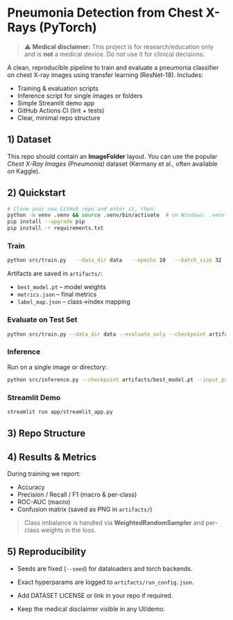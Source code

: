 
# Pneumonia Detection from Chest X-Rays (PyTorch)

> ⚠️ **Medical disclaimer:** This project is for research/education only and is **not** a medical device. Do not use it for clinical decisions.

A clean, reproducible pipeline to train and evaluate a pneumonia classifier on chest X-ray images using transfer learning (ResNet-18). Includes:
- Training & evaluation scripts
- Inference script for single images or folders
- Simple Streamlit demo app
- GitHub Actions CI (lint + tests)
- Clear, minimal repo structure

## 1) Dataset

This repo should contain an **ImageFolder** layout. You can use the popular *Chest X-Ray Images (Pneumonia)* dataset (Kermany et al., often available on Kaggle). 


## 2) Quickstart

```bash
# Clone your new GitHub repo and enter it, then:
python -m venv .venv && source .venv/bin/activate  # on Windows: .venv\Scripts\activate
pip install --upgrade pip
pip install -r requirements.txt
```

### Train
```bash
python src/train.py   --data_dir data   --epochs 10   --batch_size 32   --lr 3e-4   --img_size 224   --pretrained
```
Artifacts are saved in `artifacts/`:
- `best_model.pt` – model weights
- `metrics.json` – final metrics
- `label_map.json` – class->index mapping

### Evaluate on Test Set
```bash
python src/train.py --data_dir data --evaluate_only --checkpoint artifacts/best_model.pt
```

### Inference
Run on a single image or directory:
```bash
python src/inference.py --checkpoint artifacts/best_model.pt --input_path path/to/image_or_dir
```

### Streamlit Demo
```bash
streamlit run app/streamlit_app.py
```

## 3) Repo Structure


## 4) Results & Metrics

During training we report:
- Accuracy
- Precision / Recall / F1 (macro & per-class)
- ROC-AUC (macro)
- Confusion matrix (saved as PNG in `artifacts/`)

> Class imbalance is handled via **WeightedRandomSampler** and per-class weights in the loss.

## 5) Reproducibility

- Seeds are fixed (`--seed`) for dataloaders and torch backends.
- Exact hyperparams are logged to `artifacts/run_config.json`.



- Add DATASET LICENSE or link in your repo if required.
- Keep the medical disclaimer visible in any UI/demo.

